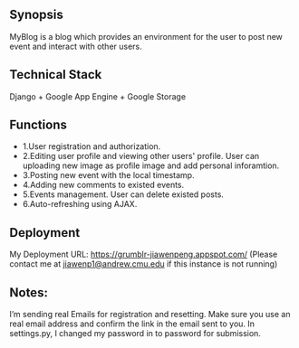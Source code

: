 ## Synopsis
MyBlog is a blog which provides an environment for the user to post new event and interact with other users.

## Technical Stack
Django + Google App Engine + Google Storage

## Functions
* 1.User registration and authorization.
* 2.Editing user profile and viewing other users' profile. User can uploading new image as profile image and add personal inforamtion.
* 3.Posting new event with the local timestamp.
* 4.Adding new comments to existed events.
* 5.Events management. User can delete existed posts.
* 6.Auto-refreshing using AJAX.

## Deployment
My Deployment URL:
https://grumblr-jiawenpeng.appspot.com/
(Please contact me at jiawenp1@andrew.cmu.edu if this instance is not running)

## Notes:
I’m sending real Emails for registration and resetting.
Make sure you use an real email address and confirm the link in the email sent to you.
In settings.py, I changed my  password in to password for submission.




